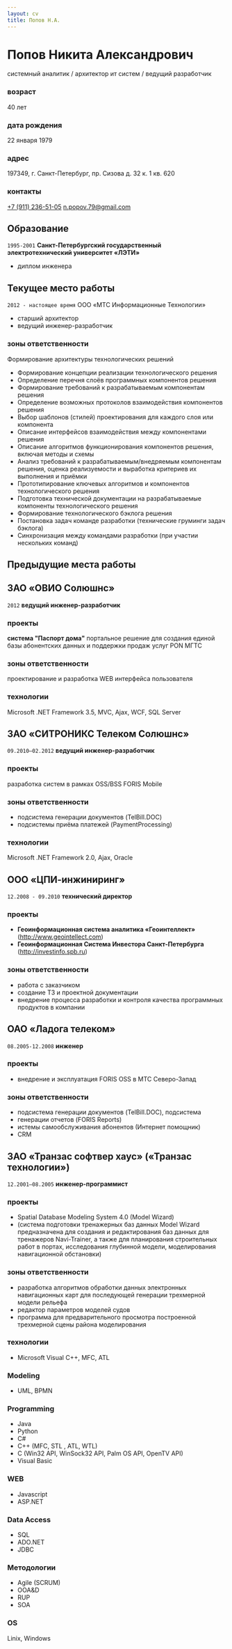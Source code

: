 ```yaml
---
layout: cv
title: Попов Н.А.
---
```


# Попов Никита Александрович
системный аналитик / архитектор ит систем / ведущий разработчик

### возраст
40 лет

### дата рождения
22 января 1979

### адрес
197349, г. Санкт-Петербург, пр. Сизова д. 32 к. 1 кв. 620 

### контакты
<div id="webaddress">
<a href="tel:+79112365105">+7 (911) 236-51-05</a>
<a href="mailto:n.popov.79@gmail.com">n.popov.79@gmail.com</a>
</div>

## Образование

`1995-2001`
__Санкт-Петербургский государственный электротехнический университет «ЛЭТИ»__

- диплом инженера

## Текущее место работы

`2012 - настоящее время`
ООО «МТС Информационные Технологии»

- старший архитектор
- ведущий инженер-разработчик

### зоны ответственности
Формирование архитектуры технологических решений
- Формирование концепции реализации технологического решения
- Определение перечня слоёв программных компонентов решения
- Формирование требований к разрабатываемым компонентам решения
- Определение возможных протоколов взаимодействия компонентов решения
- Выбор шаблонов (стилей) проектирования для каждого слоя или компонента
- Описание интерфейсов взаимодействия между компонентами решения
- Описание алгоритмов функционирования компонентов решения, включая методы и схемы
- Анализ требований к разрабатываемым/внедряемым компонентам решения, оценка реализуемости и выработка критериев их выполнения и приёмки
- Прототипирование ключевых алгоритмов и компонентов технологического решения
- Подготовка технической документации на разрабатываемые компоненты технологического решения
- Формирование технологического бэклога решения
- Постановка задач команде разработки (технические груминги задач бэклога)
- Синхронизация между командами разработки (при участии нескольких команд)

## Предыдущие места работы

## ЗАО «ОВИО Солюшнс»
`2012`
__ведущий инженер-разработчик__

### проекты
__система "Паспорт дома"__ 
портальное решение для создания единой базы абонентских данных и поддержки продаж услуг PON МГТС

### зоны ответственности
проектирование и разработка WEB интерфейса пользователя

### технологии
Microsoft .NET Framework 3.5, MVC, Ajax, WCF, SQL Server

## ЗАО «СИТРОНИКС Телеком Солюшнс»
`09.2010–02.2012`
__ведущий инженер-разработчик__

### проекты 
разработка систем в рамках OSS/BSS FORIS Mobile

### зоны ответственности
- подсистема генерации документов (TelBill.DOC)
- подсистемы приёма платежей (PaymentProcessing)

### технологии
Microsoft .NET Framework 2.0, Ajax, Oracle

## ООО «ЦПИ-инжиниринг»
`12.2008 - 09.2010`
__технический директор__

### проекты
- __Геоинформационная система аналитика «Геоинтеллект»__ (http://www.geointellect.com)
- __Геоинформационная Система Инвестора Санкт-Петербурга__ (http://investinfo.spb.ru)

### зоны ответственности
- работа с заказчиком
- создание ТЗ и проектной документации
- внедрение процесса разработки и контроля качества программных продуктов в компании

## ОАО «Ладога телеком» 
`08.2005-12.2008`
__инженер__

### проекты
- внедрение и эксплуатация FORIS OSS в МТС Северо-Запад

### зоны ответственности
- подсистема генерации документов (TelBill.DOC), подсистема
- генерации отчетов (FORIS Reports)
- истемы самообслуживания абонентов (Интернет помощник)
- CRM

## ЗАО «Транзас софтвер хаус» («Транзас технологии»)
`12.2001–08.2005`
__инженер-программист__

### проекты
- Spatial Database Modeling System 4.0 (Model Wizard)
- (система подготовки тренажерных баз данных Model Wizard предназначена для создания и редактирования баз данных для тренажеров Navi-Trainer, а также для планирования строительных работ в портах, исследования глубинной модели, моделирования навигационной обстановки)

### зоны ответственности
- разработка алгоритмов обработки данных электронных навигационных карт для последующей генерации трехмерной модели рельефа
- редактор параметров моделей судов
- программа для предварительного просмотра построенной трехмерной сцены района моделирования

### технологии
- Microsoft Visual C++, MFC, ATL

### Modeling
- UML, BPMN

### Programming
- Java
- Python
- С#
- C++ (MFC, STL , ATL, WTL)
- C (Win32 API, WinSock32 API, Palm OS API, OpenTV API)
- Visual Basic

### WEB
- Javascript
- ASP.NET

### Data Access
- SQL
- ADO.NET
- JDBC

### Методологии
- Agile (SCRUM)
- OOA&D
- RUP
- SOA

### OS
Linix, Windows

<!-- ### Footer
Last updated: 2019.20.11 -->
